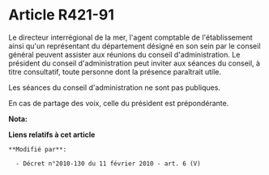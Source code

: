 # Article R421-91

Le    directeur interrégional de la mer, l'agent comptable de l'établissement ainsi qu'un représentant du département désigné
en son sein par le conseil général peuvent assister aux réunions du conseil d'administration. Le président du conseil
d'administration peut inviter aux séances du conseil, à titre consultatif, toute personne dont la présence paraîtrait utile. 

Les séances du conseil d'administration ne sont pas publiques. 

En cas de partage des voix, celle du président est prépondérante.

**Nota:**



**Liens relatifs à cet article**

	**Modifié par**:

	  - Décret n°2010-130 du 11 février 2010 - art. 6 (V)
